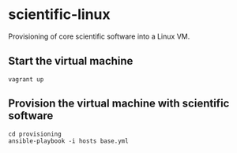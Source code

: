 # scientific-linux

Provisioning of core scientific software into a Linux VM.

## Start the virtual machine

```
vagrant up
```

## Provision the virtual machine with scientific software

```
cd provisioning
ansible-playbook -i hosts base.yml
```
